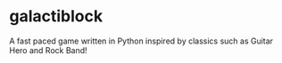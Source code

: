 # galactiblock
A fast paced game written in Python inspired by classics such as Guitar Hero and Rock Band!
